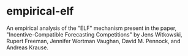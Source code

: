 # empirical-elf
An empirical analysis of the "ELF" mechanism present in the paper, "Incentive-Compatible Forecasting Competitions" by Jens Witkowski, Rupert Freeman, Jennifer Wortman Vaughan, David M. Pennock, and Andreas Krause.
